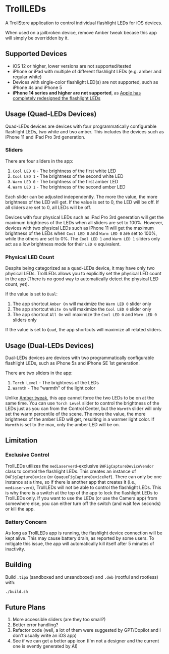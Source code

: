 # TrollLEDs

 A TrollStore application to control individual flashlight LEDs for iOS devices.

 When used on a jailbroken device, remove Amber tweak becase this app will simply be overridden by it.

## Supported Devices

- iOS 12 or higher, lower versions are not supported/tested
- iPhone or iPad with multiple of different flashlight LEDs (e.g. amber and regular white)
- Devices with single-color flashlight LED(s) are not supported, such as iPhone 4s and iPhone 5
- **iPhone 14 series and higher are not supported**, as [Apple has completely redesigned the flashlight LEDs](https://appleinsider.com/articles/22/09/20/how-iphone-14-pro-adaptive-true-tone-flash-creates-perfect-light-for-your-photos)

## Usage (Quad-LEDs Devices)

Quad-LEDs devices are devices with four programmatically configurable flashlight LEDs, two white and two amber. This includes the devices such as iPhone 11 and iPad Pro 3rd generation.

### Sliders

There are four sliders in the app:

1. `Cool LED 0` - The brightness of the first white LED
2. `Cool LED 1` - The brightness of the second white LED
3. `Warm LED 0` - The brightness of the first amber LED
4. `Warm LED 1` - The brightness of the second amber LED

Each slider can be adjusted independently. The more the value, the more brightness of the LED will get. If the value is set to 0, the LED will be off. If all sliders are set to 0, all LEDs will be off.

Devices with four physical LEDs such as iPad Pro 3rd generation will get the maximum brightness of the LEDs when all sliders are set to 100%. However, devices with two physical LEDs such as iPhone 11 will get the maximum brightness of the LEDs when `Cool LED 0` and `Warm LED 0` are set to 100%, while the others are set to 0%. The `Cool LED 1` and `Warm LED 1` sliders only act as a low brightness mode for their `LED 0` equivalent.

### Physical LED Count

Despite being categorized as a quad-LEDs device, it may have only two physical LEDs. TrollLEDs allows you to explicitly set the physical LED count in the app (There is no good way to automatically detect the physical LED count, yet).

If the value is set to `Dual`:

1. The app shortcut `Amber On` will maximize the `Warm LED 0` slider only
2. The app shortcut `White On` will maximize the `Cool LED 0` slider only
3. The app shortcut `All On` will maximize the `Cool LED 0` and `Warm LED 0` sliders only

If the value is set to `Quad`, the app shortcuts will maximize all related sliders.

## Usage (Dual-LEDs Devices)

Dual-LEDs devices are devices with two programmatically configurable flashlight LEDs, such as iPhone 5s and iPhone SE 1st generation.

There are two sliders in the app:

1. `Torch Level` - The brightness of the LEDs
2. `Warmth` - The "warmth" of the light color

Unlike [Amber tweak](https://github.com/PoomSmart/Amber), this app cannot force the two LEDs to be on at the same time. You can use `Torch Level` slider to control the brightness of the LEDs just as you can from the Control Center, but the `Warmth` slider will only set the warm percentile of the scene. The more the value, the more brightness of the amber LED will get, resulting in a warmer light color. If `Warmth` is set to the max, only the amber LED will be on.

## Limitation

### Exclusive Control

TrollLEDs utilizes the `mediaserverd`-exclusive `BWFigCaptureDeviceVendor` class to control the flashlight LEDs.
This creates an instance of `BWFigCaptureDevice` (or `OpaqueFigCaptureDeviceRef`). There can only be one instance at a time, so if there is another app that creates it (i.e., `mediaserverd`), TrollLEDs will not be able to control the flashlight LEDs.
This is why there is a switch at the top of the app to lock the flashlight LEDs to TrollLEDs only. If you want to use the LEDs (or use the Camera app) from somewhere else, you can either turn off the switch (and wait few seconds) or kill the app.

### Battery Concern

As long as TrollLEDs app is running, the flashlight device connection will be kept alive. This may cause battery drain, as reported by some users. To mitigate this issue, the app will automatically kill itself after 5 minutes of inactivity.

## Building

Build `.tipa` (sandboxed and unsandboxed) and `.deb` (rootful and rootless) with:

```sh
./build.sh
```

## Future Plans

1. More accessible sliders (are they too small?)
2. Better error handling?
3. Refactor code (well, a lot of them were suggested by GPT/Copilot and I don't usually write an iOS app)
4. See if we can get a better app icon (I'm not a designer and the current one is evently generated by AI)
